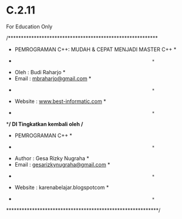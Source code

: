 # C.2.11
For Education Only

/**********************************************************
*  PEMROGRAMAN C++: MUDAH & CEPAT MENJADI MASTER C++      *
*                                                         *
*  Oleh    : Budi Raharjo                                 *
*  Email   : mbraharjo@gmail.com                          *
*                                                         *
*  Website : www.best-informatic.com                      *
*                                                         *
***********************************************************/
DI Tingkatkan kembali oleh
/**********************************************************
*  PEMROGRAMAN C++                                        *
*                                                         *
*  Author  : Gesa Rizky Nugraha                           *
*  Email   : gesarizkynugraha@gmail.com                   *
*                                                         *
*  Website : karenabelajar.blogspotcom                    *
*                                                         *
***********************************************************/
